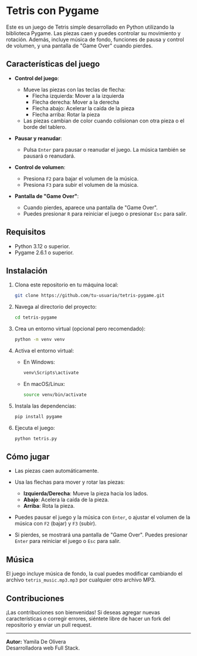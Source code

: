 # Tetris con Pygame

Este es un juego de Tetris simple desarrollado en Python utilizando la biblioteca Pygame. Las piezas caen y puedes controlar su movimiento y rotación. Además, incluye música de fondo, funciones de pausa y control de volumen, y una pantalla de "Game Over" cuando pierdes.

## Características del juego

- **Control del juego**:
  - Mueve las piezas con las teclas de flecha: 
    - Flecha izquierda: Mover a la izquierda
    - Flecha derecha: Mover a la derecha
    - Flecha abajo: Acelerar la caída de la pieza
    - Flecha arriba: Rotar la pieza
  - Las piezas cambian de color cuando colisionan con otra pieza o el borde del tablero.
  
- **Pausar y reanudar**: 
  - Pulsa `Enter` para pausar o reanudar el juego. La música también se pausará o reanudará.
  
- **Control de volumen**:
  - Presiona `F2` para bajar el volumen de la música.
  - Presiona `F3` para subir el volumen de la música.

- **Pantalla de "Game Over"**:
  - Cuando pierdes, aparece una pantalla de "Game Over". 
  - Puedes presionar `R` para reiniciar el juego o presionar `Esc` para salir.

## Requisitos

- Python 3.12 o superior.
- Pygame 2.6.1 o superior.

## Instalación

1. Clona este repositorio en tu máquina local:

    ```bash
    git clone https://github.com/tu-usuario/tetris-pygame.git
    ```

2. Navega al directorio del proyecto:

    ```bash
    cd tetris-pygame
    ```

3. Crea un entorno virtual (opcional pero recomendado):

    ```bash
    python -m venv venv
    ```

4. Activa el entorno virtual:
   
    - En Windows:
    
      ```bash
      venv\Scripts\activate
      ```
      
    - En macOS/Linux:
    
      ```bash
      source venv/bin/activate
      ```

5. Instala las dependencias:

    ```bash
    pip install pygame
    ```

6. Ejecuta el juego:

    ```bash
    python tetris.py
    ```

## Cómo jugar

- Las piezas caen automáticamente.
- Usa las flechas para mover y rotar las piezas:
  - **Izquierda/Derecha**: Mueve la pieza hacia los lados.
  - **Abajo**: Acelera la caída de la pieza.
  - **Arriba**: Rota la pieza.
  
- Puedes pausar el juego y la música con `Enter`, o ajustar el volumen de la música con `F2` (bajar) y `F3` (subir).
- Si pierdes, se mostrará una pantalla de "Game Over". Puedes presionar `Enter` para reiniciar el juego o `Esc` para salir.

## Música

El juego incluye música de fondo, la cual puedes modificar cambiando el archivo `tetris_music.mp3.mp3` por cualquier otro archivo MP3.

## Contribuciones

¡Las contribuciones son bienvenidas! Si deseas agregar nuevas características o corregir errores, siéntete libre de hacer un fork del repositorio y enviar un pull request.

---

**Autor:** Yamila De Olivera  
Desarrolladora web Full Stack.
